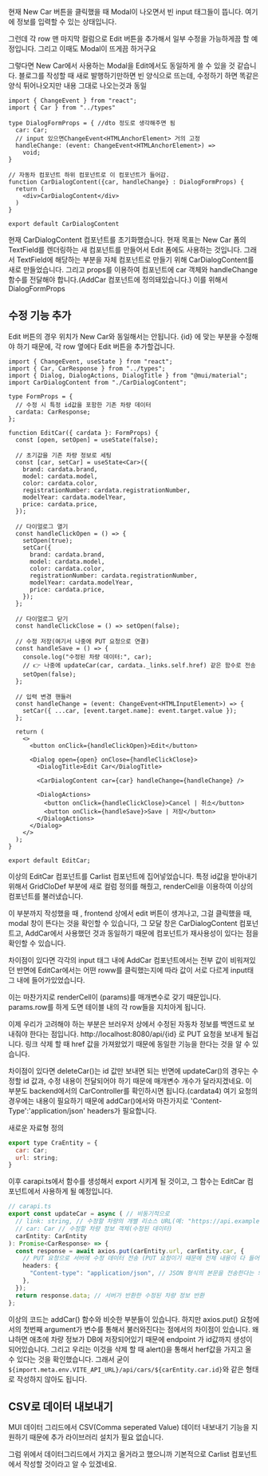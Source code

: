 현재 New Car 버튼을 클릭했을 때 Modal이 나오면서 빈 input 태그들이 뜹니다. 여기에 정보를 입력할 수 있는 상태입니다.

그런데 각 row 맨 마지막 컬럼으로 Edit 버튼을 추가해서 일부 수정을 가능하게끔 할 예정입니다. 그리고 이때도 Modal이 뜨게끔 하거구요

그렇다면 New Car에서 사용하는 Modal을 Edit에서도 동일하게 쓸 수 있을 것 같습니다. 블로그를 작성할 때 새로 발행하기만하면 빈 양식으로 뜨는데, 수정하기 하면 똑같은 양식 튀어나오지만 내용 그대로 나오는것과 동일

```tsx
import { ChangeEvent } from "react";
import { Car } from "../types"

type DialogFormProps = { //dto 정도로 생각해주면 됨
  car: Car;
  // input 있으면ChangeEvent<HTMLAnchorElement> 거의 고정
  handleChange: (event: ChangeEvent<HTMLAnchorElement>) => 
    void;
}

// 자동차 컴포넌트 하위 컴포넌트로 이 컴포넌트가 들어감.
function CarDialogContent({car, handleChange} : DialogFormProps) {
  return (
    <div>CarDialogContent</div>
  )
}

export default CarDialogContent
```
현재 CarDialogContent 컴포넌트를 초기화했습니다.
현재 목표는 New Car 폼의 TextField를 렌더링하는 새 컴포넌트를 만들어서 Edit 폼에도 사용하는 것입니다.
그래서 TextField에 해당하는 부분을 자체 컴포넌트로 만들기 위해 CarDialogContent를 새로 만들었습니다. 그리고 props를 이용하여 컴포넌트에 car 객체와 handleChange 함수를 전달해야 합니다.(AddCar 컴포넌트에 정의돼있습니다.) 이를 위해서 DialogFormProps 

## 수정 기능 추가
Edit 버튼의 경우 위치가 New Car와 동일해서는 안됩니다. {id} 에 맞는 부분을 수정해야 하기 때문에, 각 row 옆에다 Edit 버튼을 추가할겁니다.


```tsx
import { ChangeEvent, useState } from "react";
import { Car, CarResponse } from "../types";
import { Dialog, DialogActions, DialogTitle } from "@mui/material";
import CarDialogContent from "./CarDialogContent";

type FormProps = {
  // 수정 시 특정 id값을 포함한 기존 차량 데이터
  cardata: CarResponse;
};

function EditCar({ cardata }: FormProps) {
  const [open, setOpen] = useState(false);

  // 초기값을 기존 차량 정보로 세팅
  const [car, setCar] = useState<Car>({
    brand: cardata.brand,
    model: cardata.model,
    color: cardata.color,
    registrationNumber: cardata.registrationNumber,
    modelYear: cardata.modelYear,
    price: cardata.price,
  });

  // 다이얼로그 열기
  const handleClickOpen = () => {
    setOpen(true);
    setCar({
      brand: cardata.brand,
      model: cardata.model,
      color: cardata.color,
      registrationNumber: cardata.registrationNumber,
      modelYear: cardata.modelYear,
      price: cardata.price,
    });
  };

  // 다이얼로그 닫기
  const handleClickClose = () => setOpen(false);

  // 수정 저장(여기서 나중에 PUT 요청으로 연결)
  const handleSave = () => {
    console.log("수정된 차량 데이터:", car);
    // 👉 나중에 updateCar(car, cardata._links.self.href) 같은 함수로 전송
    setOpen(false);
  };

  // 입력 변경 핸들러
  const handleChange = (event: ChangeEvent<HTMLInputElement>) => {
    setCar({ ...car, [event.target.name]: event.target.value });
  };

  return (
    <>
      <button onClick={handleClickOpen}>Edit</button>

      <Dialog open={open} onClose={handleClickClose}>
        <DialogTitle>Edit Car</DialogTitle>

        <CarDialogContent car={car} handleChange={handleChange} />

        <DialogActions>
          <button onClick={handleClickClose}>Cancel | 취소</button>
          <button onClick={handleSave}>Save | 저장</button>
        </DialogActions>
      </Dialog>
    </>
  );
}

export default EditCar;
```



이상의 EditCar 컴포넌트를 Carlist 컴포넌트에 집어넣었습니다.
특정 id값을 받아내기 위해서 GridCloDef 부분에 새로 컬럼 정의를 해줬고, renderCell을 이용하여 이상의 컴포넌트를 불러냈습니다.

이 부분까지 작성했을 때 , frontend 상에서 edit 버튼이 생겨나고, 그걸 클릭했을 때, modal 창이 뜬다는 것을 확인할 수 있습니다, 그 모달 창은 CarDialogContent 컴포넌트고, AddCar에서 사용했던 것과 동일하기 때문에 컴포넌트가 재사용성이 있다는 점을 확인할 수 있습니다.

차이점이 있다면 각각의 input 태그 내에 AddCar 컴포넌트에서는 전부 값이 비워져있던 반면에 EditCar에서는 어떤 roww를 클릭했는지에 따라 값이 서로 다르게 input태그 내에 들어가있었습니다.

이는 마찬가지로 renderCell이 (params)를 매개변수로 갖기 때문입니다. params.row를 하게 도면 테이블 내의 각 row들을 지치아게  됩니다.

이제 우리가 고려해야 하는 부분은 브러우저 상에서 수정된 자동차 정보를 백엔드로 보내줘야 한다는 점입니다. 
http://localhost:8080/api/{id} 로 PUT 요청을 보내게 될겁니다. 링크 삭제 할 때 href 값을 가져왔었기 때문에 동일한 기능을 한다는 것을 알 수 있습니다.

차이점이 있다면 deleteCar()는 id 값만 보내면 되는 반면에 updateCar()의 경우는 수정할 id 값과, 수정 내용이 전달되어야 하기 때문에 매개변수 개수가 달라지겠네요. 이 부분도 backend에서의 CarController를 확인하시면 됩니다.(cardata4)
여기 요청의 경우에는 내용이 필요하기 때문에 addCar()에서와 마찬가지로 'Content-Type':'application/json' headers가 필요합니다.

새로운 자료형 정의
```jsx
export type CraEntity = {
  car: Car;
  url: string;
}
```
이후 carapi.ts에서 함수를 생성해서 export 시키게 될 것이고, 그 함수는 EditCar 컴포넌트에서 사용하게 될 예정입니다.

```ts
// carapi.ts
export const updateCar = async ( // 비동기적으로
  // link: string, // 수정할 차량의 개별 리소스 URL(예: "https://api.example.com/api/cars/5")
  // car: Car // 수정할 차량 정보 객체(수정된 데이터)
  carEntity: CarEntity
): Promise<CarResponse> => {
  const response = await axios.put(carEntity.url, carEntity.car, {
    // PUT 요청으로 서버에 수정 데이터 전송 (PUT 요청이기 때문에 전체 내용이 다 들어가야 수정이 이루어짐)
    headers: {
      "Content-type": "application/json", // JSON 형식의 본문을 전송한다는 의미
    },
  });
  return response.data; // 서버가 반환한 수정된 차량 정보 반환
};
```
이상의 코드는 addCar() 함수와 비슷한 부분들이 있습니다.
하지만 axios.put() 요청에서의 첫번째 argument가 변수를 통해서 불러와진다는 점에서의 차이점이 있습니다. 왜냐하면 애초에 차량 정보가 DB에 저장되어있기 때문에 endpoint 가 id값까지 생성이 되어있습니다. 그리고 우리는 이것을 삭제 할 때 alert()을 통해서 herf값을 가지고 올 수 있다는 것을 확인했습니다. 그래서 굳이 `${import.meta.env.VITE_API_URL}/api/cars/${carEntity.car.id}`와 같은 형태로 작성하지 않아도 됩니다. 

## CSV로 데이터 내보내기
MUI 데이터 그리드에서 CSV(Comma seperated Value) 데이터 내보내기 기능을 지원하기 때문에 추가 라이브러리 설치가 필요 없습니다.

그럼 위에서 데이터그리드에서 가지고 올거라고 했으니까 기본적으로 Carlist 컴포넌트에서 작성할 것이라고 알 수 있겠네요.
